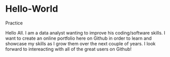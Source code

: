 # Hello-World
Practice

Hello All. I am a data analyst wanting to improve his coding/software skills. I want to create an online portfolio here on Github in order to learn and showcase my skills as I grow them over the next couple of years. I look forward to intereacting with all of the great users on Github! 
